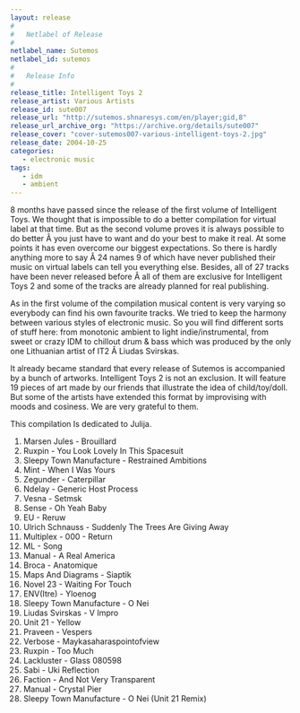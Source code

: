 ```yaml
---
layout: release
#
#   Netlabel of Release
#
netlabel_name: Sutemos
netlabel_id: sutemos
#
#   Release Info
#
release_title: Intelligent Toys 2
release_artist: Various Artists
release_id: sute007
release_url: "http://sutemos.shnaresys.com/en/player;gid,8"
release_url_archive_org: "https://archive.org/details/sute007"
release_cover: "cover-sutemos007-various-intelligent-toys-2.jpg"
release_date: 2004-10-25
categories:
   - electronic music
tags:
   - idm
   - ambient
---
```

8 months have passed since the release of the first volume of Intelligent Toys. We thought that is impossible to do a better compilation for virtual label at that time. But as the second volume proves it is always possible to do better Â you just have to want and do your best to make it real. At some points it has even overcome our biggest expectations. So there is hardly anything more to say Â 24 names 9 of which have never published their music on virtual labels can tell you everything else. Besides, all of 27 tracks have been never released before Â all of them are exclusive for Intelligent Toys 2 and some of the tracks are already planned for real publishing.

As in the first volume of the compilation musical content is very varying so everybody can find his own favourite tracks. We tried to keep the harmony between various styles of electronic music. So you will find different sorts of stuff here: from monotonic ambient to light indie/instrumental, from sweet or crazy IDM to chillout drum & bass which was produced by the only one Lithuanian artist of IT2 Â Liudas Svirskas.

It already became standard that every release of Sutemos is accompanied by a bunch of artworks. Intelligent Toys 2 is not an exclusion. It will feature 19 pieces of art made by our friends that illustrate the idea of child/toy/doll. But some of the artists have extended this format by improvising with moods and cosiness. We are very grateful to them.

This compilation Is dedicated to Julija.

1. Marsen Jules - Brouillard
2. Ruxpin - You Look Lovely In This Spacesuit
3. Sleepy Town Manufacture - Restrained Ambitions
4. Mint - When I Was Yours
5. Zegunder - Caterpillar
6. Ndelay - Generic Host Process
7. Vesna - Setmsk
8. Sense - Oh Yeah Baby
9. EU - Reruw
10. Ulrich Schnauss - Suddenly The Trees Are Giving Away
11. Multiplex - 000 - Return
12. ML - Song
13. Manual - A Real America
14. Broca - Anatomique
15. Maps And Diagrams - Siaptik
16. Novel 23 - Waiting For Touch
17. ENV(Itre) - Yloenog
18. Sleepy Town Manufacture - O Nei
19. Liudas Svirskas - V Impro
20. Unit 21 - Yellow
21. Praveen - Vespers
22. Verbose - Maykasaharaspointofview
23. Ruxpin - Too Much
24. Lackluster - Glass 080598
25. Sabi - Uki Reflection
26. Faction - And Not Very Transparent
27. Manual - Crystal Pier
28. Sleepy Town Manufacture - O Nei (Unit 21 Remix)
